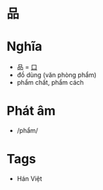 # 品

# Nghĩa
* 品 = [口](口.md)
* đồ dùng (văn phòng phẩm)
* phẩm chất, phẩm cách

# Phát âm
* /phẩm/

# Tags
* Hán Việt

